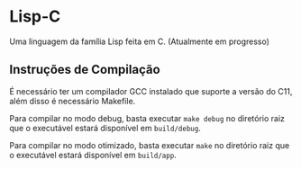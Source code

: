 # Lisp-C

Uma linguagem da família Lisp feita em C. (Atualmente em progresso)

## Instruções de Compilação

É necessário ter um compilador GCC instalado que suporte a versão do C11, além disso é necessário Makefile.

Para compilar no modo debug, basta executar `make debug` no diretório raiz que o executável estará disponível em `build/debug`.

Para compilar no modo otimizado, basta executar `make` no diretório raiz que o executável estará disponível em `build/app`.
